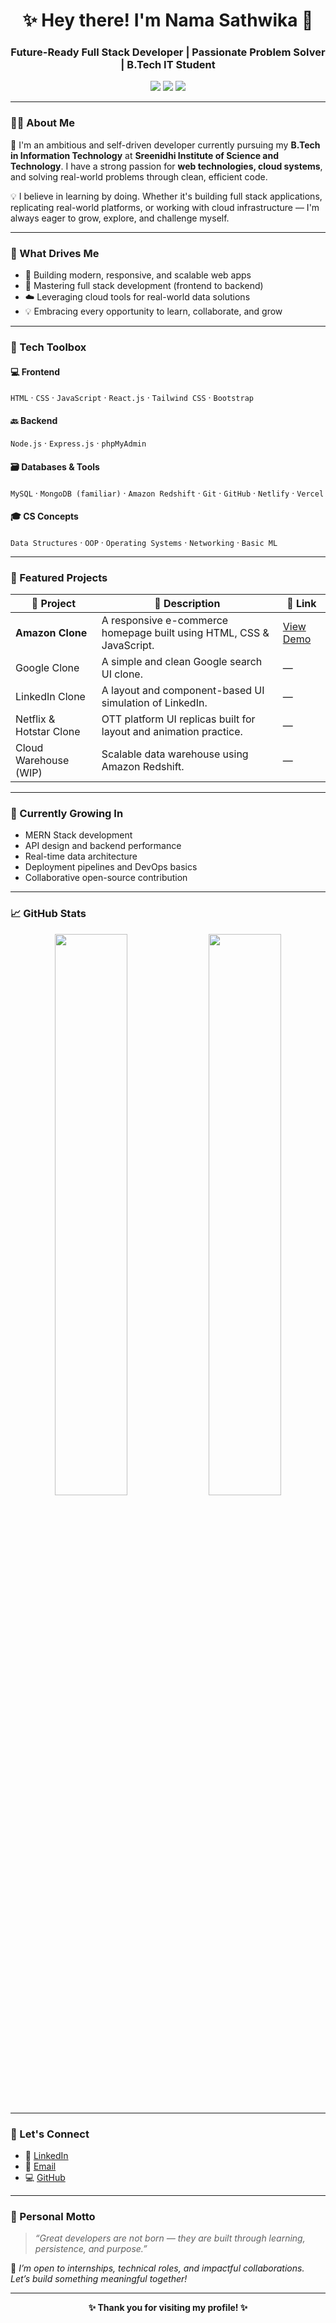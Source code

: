 <h1 align="center">✨ Hey there! I'm Nama Sathwika 👋</h1>
<h3 align="center">Future-Ready Full Stack Developer | Passionate Problem Solver | B.Tech IT Student</h3>

<p align="center">
  <a href="mailto:sathwikanama@gmail.com"><img src="https://img.shields.io/badge/Email-D14836?style=flat&logo=gmail&logoColor=white"/></a>
  <a href="https://www.linkedin.com/in/nama-sathwika-a13442312/"><img src="https://img.shields.io/badge/LinkedIn-0077B5?style=flat&logo=linkedin&logoColor=white"/></a>
  <a href="https://github.com/sathwikanama"><img src="https://img.shields.io/badge/GitHub-100000?style=flat&logo=github&logoColor=white"/></a>
</p>

---

### 👩‍💻 About Me

🌱 I'm an ambitious and self-driven developer currently pursuing my **B.Tech in Information Technology** at **Sreenidhi Institute of Science and Technology**. I have a strong passion for **web technologies, cloud systems**, and solving real-world problems through clean, efficient code.

💡 I believe in learning by doing. Whether it's building full stack applications, replicating real-world platforms, or working with cloud infrastructure — I'm always eager to grow, explore, and challenge myself.

---

### 🚀 What Drives Me

- 🔨 Building modern, responsive, and scalable web apps  
- 🔧 Mastering full stack development (frontend to backend)  
- ☁️ Leveraging cloud tools for real-world data solutions  
- 💡 Embracing every opportunity to learn, collaborate, and grow  

---

### 🧰 Tech Toolbox

#### 💻 Frontend
`HTML` · `CSS` · `JavaScript` · `React.js` · `Tailwind CSS` · `Bootstrap`

#### 🔙 Backend
`Node.js` · `Express.js` · `phpMyAdmin`

#### 🗃️ Databases & Tools
`MySQL` · `MongoDB (familiar)` · `Amazon Redshift` · `Git` · `GitHub` · `Netlify` · `Vercel`

#### 🎓 CS Concepts
`Data Structures` · `OOP` · `Operating Systems` · `Networking` · `Basic ML`

---

### 📌 Featured Projects

| 🧠 Project | 💬 Description | 🔗 Link |
|-----------|----------------|--------|
| **Amazon Clone** | A responsive e-commerce homepage built using HTML, CSS & JavaScript. | [View Demo](https://sathwika-amazon-clone.netlify.app/) |
| Google Clone | A simple and clean Google search UI clone. | — |
| LinkedIn Clone | A layout and component-based UI simulation of LinkedIn. | — |
| Netflix & Hotstar Clone | OTT platform UI replicas built for layout and animation practice. | — |
| Cloud Warehouse (WIP) | Scalable data warehouse using Amazon Redshift. | — |

---

### 🌟 Currently Growing In

- MERN Stack development  
- API design and backend performance  
- Real-time data architecture  
- Deployment pipelines and DevOps basics  
- Collaborative open-source contribution

---

### 📈 GitHub Stats

<p align="center">
  <img src="https://github-readme-stats.vercel.app/api?username=sathwikanama&show_icons=true&theme=tokyonight" width="48%"/>
  <img src="https://github-readme-stats.vercel.app/api/top-langs/?username=sathwikanama&layout=compact&theme=tokyonight" width="48%"/>
</p>

---

### 🤝 Let's Connect

- 💼 [LinkedIn](https://www.linkedin.com/in/nama-sathwika-a13442312/)  
- 📧 [Email](mailto:sathwikanama@gmail.com)  
- 💻 [GitHub](https://github.com/sathwikanama)  

---

### 💬 Personal Motto

> _“Great developers are not born — they are built through learning, persistence, and purpose.”_

📌 *I’m open to internships, technical roles, and impactful collaborations. Let’s build something meaningful together!*

---

<p align="center"><b>✨ Thank you for visiting my profile! ✨</b></p>

